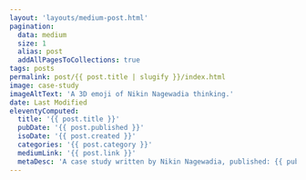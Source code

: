 ```yaml
---
layout: 'layouts/medium-post.html'
pagination:
  data: medium
  size: 1
  alias: post
  addAllPagesToCollections: true
tags: posts
permalink: post/{{ post.title | slugify }}/index.html
image: case-study
imageAltText: 'A 3D emoji of Nikin Nagewadia thinking.'
date: Last Modified
eleventyComputed:
  title: '{{ post.title }}'
  pubDate: '{{ post.published }}'
  isoDate: '{{ post.created }}'
  categories: '{{ post.category }}'
  mediumLink: '{{ post.link }}'
  metaDesc: 'A case study written by Nikin Nagewadia, published: {{ pubDate | utc | date }}.'
---
```

